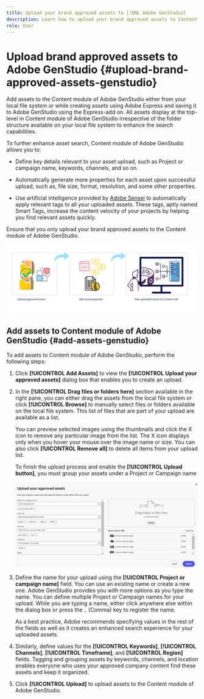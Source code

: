 ```yaml
---
title: Upload your brand approved assets to [!DNL Adobe GenStudio]
description: Learn how to upload your brand approved assets to Content module of GenStudio
role: User
---
```


# Upload brand approved assets to Adobe GenStudio {#upload-brand-approved-assets-genstudio}

Add assets to the Content module of Adobe GenStudio either from your local file system or while creating assets using Adobe Express and saving it to Adobe GenStudio using the Express-add on. All assets display at the top-level in Content module of Adobe GenStudio irrespective of the folder structure available on your local file system to enhance the search capabilities.

To further enhance asset search, Content module of Adobe GenStudio allows you to:

* Define key details relevant to your asset upload, such as Project or campaign name, keywords, channels, and so on. 

* Automatically generate more properties for each asset upon successful upload, such as, file size, format, resolution, and some other properties.

* Use artificial intelligence provided by [Adobe Sensei](https://www.adobe.com/sensei.html) to automatically apply relevant tags to all your uploaded assets. These tags, aptly named Smart Tags, increase the content velocity of your projects by helping you find relevant assets quickly.

Ensure that you only upload your brand approved assets to the Content module of Adobe GenStudio.

![Upload brand approved assets](assets/upload-brand-approved-assets.png)

## Add assets to Content module of Adobe GenStudio {#add-assets-genstudio}

To add assets to Content module of Adobe GenStudio, perform the following steps:

1. Click **[!UICONTROL Add Assets]** to view the **[!UICONTROL Upload your approved assets]** dialog box that enables you to create an upload.

1. In the **[!UICONTROL Drag files or folders here]** section available in the right pane, you can either drag the assets from the local file system or click **[!UICONTROL Browse]** to manually select files or folders available on the local file system. This list of files that are part of your upload are available as a list. 

   
   You can preview selected images using the thumbnails and click the X icon to remove any particular image from the list. The X icon displays only when you hover your mouse over the image name or size. You can also click **[!UICONTROL Remove all]** to delete all items from your upload list.

   To finish the upload process and enable the **[!UICONTROL Upload button]**, you must group your assets under a Project or Campaign name
   
   ![Upload assets to content module GenStudio](assets/upload-assets-content-module-genstudio.png)

1. Define the name for your upload using the **[!UICONTROL Project or campaign name]** field. You can use an existing name or create a new one. Adobe GenStudio provides you with more options as you type the name. You can define multiple Project or Campaign names for your upload. While you are typing a name, either click anywhere else within the dialog box or press the `,` (Comma) key to register the name.

   As a best practice, Adobe recommends specifying values in the rest of the fields as well as it creates an enhanced search experience for your uploaded assets.
1. Similarly, define values for the **[!UICONTROL Keywords]**, **[!UICONTROL Channels]**, **[!UICONTROL Timeframe]**, and **[!UICONTROL Region]** fields. Tagging and grouping assets by keywords, channels, and location enables everyone who uses your approved company content find these assets and keep it organized.

1. Click **[!UICONTROL Upload]** to upload assets to the Content module of Adobe GenStudio.

